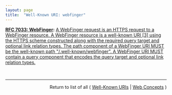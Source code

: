 ```yaml
---
layout: page
title:  "Well-Known URI: webfinger"
---
```


**[RFC 7033: WebFinger](/specs/IETF/RFC/7033 "This specification defines the WebFinger protocol, which can be used to discover information about people or other entities on the Internet using standard HTTP methods. WebFinger discovers information for a URI that might not be usable as a locator otherwise, such as account or email URIs."):** [A WebFinger request is an HTTPS request to a WebFinger resource. A WebFinger resource is a well-known URI [3] using the HTTPS scheme constructed along with the required query target and optional link relation types. The path component of a WebFinger URI MUST be the well-known path "/.well-known/webfinger". A WebFinger URI MUST contain a query component that encodes the query target and optional link relation types.](http://tools.ietf.org/html/rfc7033#section-4 "Read documentation for Well-Known URI &#34;webfinger&#34;")

<br/>
<hr/>

<p style="text-align: right">Return to list of all ( <a href="../well-known-uris">Well-Known URIs</a> | <a href="../">Web Concepts</a> )</p>